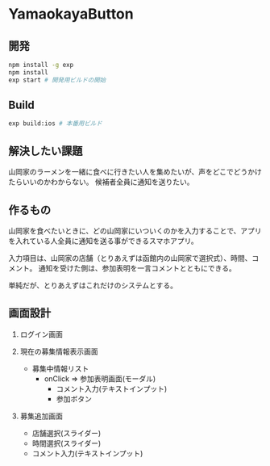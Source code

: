 # YamaokayaButton

## 開発
```sh
npm install -g exp
npm install
exp start # 開発用ビルドの開始
```

## Build
```sh
exp build:ios # 本番用ビルド
```


## 解決したい課題
山岡家のラーメンを一緒に食べに行きたい人を集めたいが、声をどこでどうかけたらいいのかわからない。
候補者全員に通知を送りたい。

## 作るもの
山岡家を食べたいときに、どの山岡家にいついくのかを入力することで、アプリを入れている人全員に通知を送る事ができるスマホアプリ。

入力項目は、山岡家の店舗（とりあえずは函館内の山岡家で選択式）、時間、コメント。
通知を受けた側は、参加表明を一言コメントとともにできる。

単純だが、とりあえずはこれだけのシステムとする。

## 画面設計
1. ログイン画面

1. 現在の募集情報表示画面
    - 募集中情報リスト
        - onClick => 参加表明画面(モーダル)
            - コメント入力(テキストインプット)
            - 参加ボタン


1. 募集追加画面
    - 店舗選択(スライダー)
    - 時間選択(スライダー)
    - コメント入力(テキストインプット)